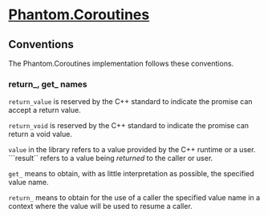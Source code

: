 # [Phantom.Coroutines](../README.md)

## Conventions

The Phantom.Coroutines implementation follows these conventions.

### return_, get_ names

```return_value``` is reserved by the C++ standard to indicate the promise can accept a return value. 

```return_void``` is reserved by the C++ standard to indicate the promise can return a void value.

```value``` in the library refers to a value provided by the C++ runtime or a user. ```result`` refers
to a value being _returned_ to the caller or user.

```get_``` means to obtain, with as little interpretation as possible, the specified value name.

```return_``` means to obtain for the use of a caller the specified value name in a context where
the value will be used to resume a caller.
